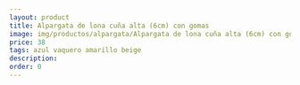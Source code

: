 ```yaml
---
layout: product
title: Alpargata de lona cuña alta (6cm) con gomas 
image: img/productos/alpargata/Alpargata de lona cuña alta (6cm) con gomas =38 =azul vaquero amarillo beige.webp
price: 38 
tags: azul vaquero amarillo beige
description: 
order: 0
---
```

